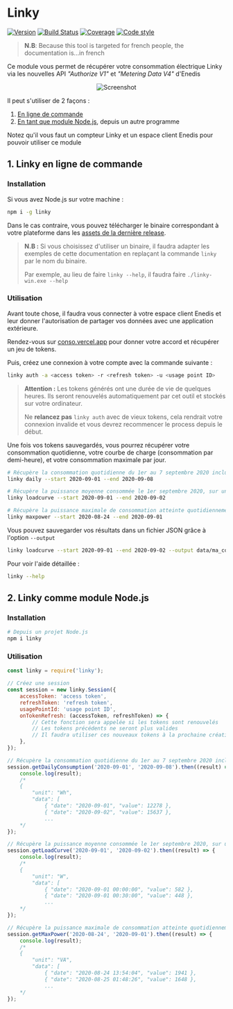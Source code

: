 # Linky

[![Version][version-src]][version-href]
[![Build Status][build-src]][build-href]
[![Coverage][coverage-src]][coverage-href]
[![Code style][style-src]][style-href]

> **N.B**: Because this tool is targeted for french people, the documentation is...in french

Ce module vous permet de récupérer votre consommation électrique Linky via les nouvelles API _"Authorize V1"_ et _"Metering Data V4"_ d'Enedis

<p align="center">
  <img src="https://user-images.githubusercontent.com/17952318/93326183-b5ba2400-f818-11ea-85cf-c278a1e32b58.gif" alt="Screenshot">
</p>

Il peut s'utiliser de 2 façons :

1. [En ligne de commande](#1-linky-en-ligne-de-commande)
2. [En tant que module Node.js](#2-linky-comme-module-nodejs), depuis un autre programme

Notez qu'il vous faut un compteur Linky et un espace client Enedis pour pouvoir utiliser ce module

## 1. Linky en ligne de commande

### Installation

Si vous avez Node.js sur votre machine :

```bash
npm i -g linky
```

Dans le cas contraire, vous pouvez télécharger le binaire correspondant à votre plateforme dans les [assets de la dernière release](https://github.com/bokub/linky/releases/latest).

> **N.B :** Si vous choisissez d'utiliser un binaire, il faudra adapter les exemples de cette documentation en replaçant la commande `linky` par le nom du binaire.
>
> Par exemple, au lieu de faire `linky --help`, il faudra faire `./linky-win.exe --help`

### Utilisation

Avant toute chose, il faudra vous connecter à votre espace client Enedis et leur donner l'autorisation de partager vos données avec une application extérieure.

Rendez-vous sur [conso.vercel.app](https://conso.vercel.app) pour donner votre accord et récupérer un jeu de tokens.

Puis, créez une connexion à votre compte avec la commande suivante :

```bash
linky auth -a <access token> -r <refresh token> -u <usage point ID>
```

> **Attention :** Les tokens générés ont une durée de vie de quelques heures. Ils seront renouvelés automatiquement par cet outil et stockés sur votre ordinateur.
>
> Ne **relancez pas** `linky auth` avec de vieux tokens, cela rendrait votre connexion invalide et vous devrez recommencer le process depuis le début.

Une fois vos tokens sauvegardés, vous pourrez récupérer votre consommation quotidienne, votre courbe de charge (consommation par demi-heure), et votre consommation maximale par jour.

```bash
# Récupère la consommation quotidienne du 1er au 7 septembre 2020 inclus
linky daily --start 2020-09-01 --end 2020-09-08

# Récupère la puissance moyenne consommée le 1er septembre 2020, sur un intervalle de 30 min
linky loadcurve --start 2020-09-01 --end 2020-09-02

# Récupère la puissance maximale de consommation atteinte quotidiennement du 24 au 31 août inclus
linky maxpower --start 2020-08-24 --end 2020-09-01
```

Vous pouvez sauvegarder vos résultats dans un fichier JSON grâce à l'option `--output`

```bash
linky loadcurve --start 2020-09-01 --end 2020-09-02 --output data/ma_conso.json
```

Pour voir l'aide détaillée :

```bash
linky --help
```

## 2. Linky comme module Node.js

### Installation

```bash
# Depuis un projet Node.js
npm i linky
```

### Utilisation

```js
const linky = require('linky');

// Créez une session
const session = new linky.Session({
    accessToken: 'access token',
    refreshToken: 'refresh token',
    usagePointId: 'usage point ID',
    onTokenRefresh: (accessToken, refreshToken) => {
        // Cette fonction sera appelée si les tokens sont renouvelés
        // Les tokens précédents ne seront plus valides
        // Il faudra utiliser ces nouveaux tokens à la prochaine création de session
    },
});

// Récupère la consommation quotidienne du 1er au 7 septembre 2020 inclus
session.getDailyConsumption('2020-09-01', '2020-09-08').then((result) => {
    console.log(result);
    /*
    {
        "unit": "Wh",
        "data": [
            { "date": "2020-09-01", "value": 12278 },
            { "date": "2020-09-02", "value": 15637 },
            ...
    */
});

// Récupère la puissance moyenne consommée le 1er septembre 2020, sur un intervalle de 30 min
session.getLoadCurve('2020-09-01', '2020-09-02').then((result) => {
    console.log(result);
    /*
    {
        "unit": "W",
        "data": [
            { "date": "2020-09-01 00:00:00", "value": 582 },
            { "date": "2020-09-01 00:30:00", "value": 448 },
            ...
    */
});

// Récupère la puissance maximale de consommation atteinte quotidiennement du 24 au 31 août inclus
session.getMaxPower('2020-08-24', '2020-09-01').then((result) => {
    console.log(result);
    /*
    {
        "unit": "VA",
        "data": [
            { "date": "2020-08-24 13:54:04", "value": 1941 },
            { "date": "2020-08-25 01:48:26", "value": 1648 },
            ...
    */
});
```

[build-src]: https://flat.badgen.net/travis/bokub/linky
[build-href]: https://travis-ci.org/bokub/linky
[version-src]: https://runkit.io/bokub/npm-version/branches/master/linky?style=flat
[version-href]: https://www.npmjs.com/package/linky
[coverage-src]: https://flat.badgen.net/codecov/c/github/bokub/linky
[coverage-href]: https://codecov.io/gh/bokub/linky
[style-src]: https://flat.badgen.net/badge/code%20style/prettier/ff69b4
[style-href]: https://github.com/prettier/prettier
